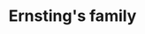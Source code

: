 ---
title: "Ernsting's family"
url: /duisburg/ernstings-family-von-der-mark-strasse/
shop: Kleidung
---